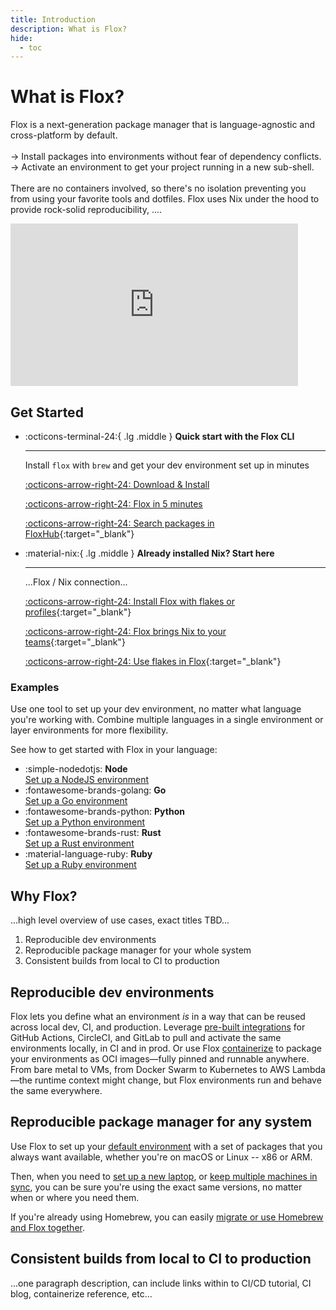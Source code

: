 ```yaml
---
title: Introduction
description: What is Flox?
hide:
  - toc
---
```


<!-- shut up linter -->
<!-- markdownlint-disable-file MD033 -->
<!-- markdownlint-disable-file MD009 -->
<!-- markdownlint-disable-file MD022 -->
<!-- markdownlint-disable-file MD030 -->
<!-- markdownlint-disable-file MD012 -->
<!-- markdownlint-disable-file MD032 -->

# What is Flox?

<div class="grid" markdown>

<p>
Flox is a next-generation package manager that is language-agnostic and cross-platform by default. 
<br><br>
-> Install packages into environments without fear of dependency conflicts. 
<br>
-> Activate an environment to get your project running in a new sub-shell. 
<br><br>
There are no containers involved, so there's no isolation preventing you from using your favorite tools and dotfiles. Flox uses Nix under the hood to provide rock-solid reproducibility, ....  
</p>

<iframe width="460" height="260" src="https://www.youtube.com/embed/aidi5svDml8?si=rrgQ6a0oQzdFNgWs" title="YouTube video player" frameborder="0" allow="accelerometer; autoplay; clipboard-write; encrypted-media; gyroscope; picture-in-picture; web-share" referrerpolicy="strict-origin-when-cross-origin" allowfullscreen></iframe>

</div>

## Get Started
<div class="grid cards" markdown>

-   :octicons-terminal-24:{ .lg .middle } __Quick start with the Flox CLI__

    ---

    Install `flox` with `brew` and get your dev 
    environment set up in minutes

    [:octicons-arrow-right-24: Download & Install][install_flox]

    [:octicons-arrow-right-24: Flox in 5 minutes][flox_5_minutes]
    
    [:octicons-arrow-right-24: Search packages in FloxHub][floxhub_packages]{:target="_blank"}

-   :material-nix:{ .lg .middle } __Already installed Nix? Start here__

    ---

    ...Flox / Nix connection...

    [:octicons-arrow-right-24: Install Flox with flakes or profiles](install-flox.md?h=nix#__tabbed_1_6){:target="_blank"}

    [:octicons-arrow-right-24: Flox brings Nix to your teams](https://flox.dev/blog/its-time-to-bring-nix-to-work/){:target="_blank"}

    [:octicons-arrow-right-24: Use flakes in Flox](https://flox.dev/blog/extending-flox-with-nix-flakes/){:target="_blank"}

</div>

### Examples

Use one tool to set up your dev environment, no matter what language you're working with. 
Combine multiple languages in a single environment or layer environments for more flexibility.

See how to get started with Flox in your language:

<div class="grid cards" markdown>

- :simple-nodedotjs: __Node__ <br> 
[Set up a NodeJS environment](https://flox.dev/blog/using-flox-to-create-portable-reproducible-nodejs-environments/) 
- :fontawesome-brands-golang: __Go__ <br>
[Set up a Go environment](https://flox.dev/blog/using-flox-to-create-portable-reproducible-go-environments/)
- :fontawesome-brands-python: __Python__ <br>
[Set up a Python environment](https://flox.dev/blog/using-flox-to-create-portable-reproducible-python-environments/)
- :fontawesome-brands-rust: __Rust__ <br>
[Set up a Rust environment](https://flox.dev/blog/using-flox-to-create-portable-reproducible-python-environments/) <br>
- :material-language-ruby: __Ruby__  <br>
[Set up a Ruby environment](https://flox.dev/blog/making-ruby-projects-easier-to-share/)
</div>

## Why Flox?

...high level overview of use cases, exact titles TBD... 

1. Reproducible dev environments
2. Reproducible package manager for your whole system
3. Consistent builds from local to CI to production

## Reproducible dev environments

Flox lets you define what an environment _is_ in a way that can be reused across local dev, CI, and production. Leverage [pre-built integrations](https://flox.dev/docs/tutorials/ci-cd/?h=ci) for GitHub Actions, CircleCI, and GitLab to pull and activate the same environments locally, in CI and in prod. Or use Flox [containerize](https://flox.dev/docs/reference/command-reference/flox-containerize/?h=containerize) to package your environments as OCI images—fully pinned and runnable anywhere. From bare metal to VMs, from Docker Swarm to Kubernetes to AWS Lambda—the runtime context might change, but Flox environments run and behave the same everywhere.

## Reproducible package manager for any system

Use Flox to set up your [default environment](https://flox.dev/docs/tutorials/default-environment/) with a set of 
packages that you always want available, whether you're on macOS or Linux -- x86 or ARM.

Then, when you need to [set up a new laptop](https://flox.dev/blog/setting-up-a-new-laptop-made-easy-with-flox/
), or [keep multiple machines in sync](https://flox.dev/docs/tutorials/sharing-environments/#always-using-the-same-environment-across-multiple-devices
), you can be sure you're using the exact same versions, no matter when or where you need them. 

If you're already using Homebrew, you can easily [migrate or use Homebrew and Flox together](https://flox.dev/docs/tutorials/migrations/homebrew/).



## Consistent builds from local to CI to production

...one paragraph description, can include links within to CI/CD tutorial, CI blog, containerize reference, etc...




[install_flox]: ./install-flox.md
[flox_5_minutes]: ./flox-5-minutes.md
[create_guide]: ./tutorials/creating-environments.md
[share_guide]: ./tutorials/sharing-environments.md
[init]: ./reference/command-reference/flox-init.md
[search]: ./reference/command-reference/flox-search.md
[show]: ./reference/command-reference/flox-show.md
[catalog]: ./concepts/packages-and-catalog.md
[install]: ./reference/command-reference/flox-install.md
[activate]: ./reference/command-reference/flox-activate.md
[edit]: ./reference/command-reference/flox-edit.md
[push]: ./reference/command-reference/flox-push.md
[pull]: ./reference/command-reference/flox-pull.md
[delete]: ./reference/command-reference/flox-delete.md
[list]: ./reference/command-reference/flox-list.md
[manifest]: ./reference/command-reference/manifest.toml.md
[rust-cookbook]: ./cookbook/languages/rust.md
[multi-arch]: ./tutorials/multi-arch-environments.md
[config]: ./reference/command-reference/flox-config.md
[services]: ./concepts/services.md
[floxhub_packages]: https://hub.flox.dev/packages
